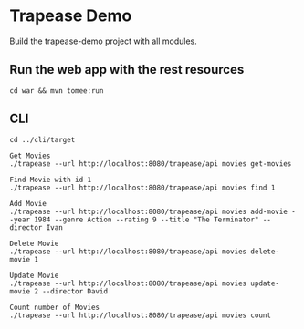 # Trapease Demo

Build the trapease-demo project with all modules.

## Run the web app with the rest resources

```
cd war && mvn tomee:run
```

## CLI
```
cd ../cli/target

Get Movies
./trapease --url http://localhost:8080/trapease/api movies get-movies

Find Movie with id 1
./trapease --url http://localhost:8080/trapease/api movies find 1

Add Movie
./trapease --url http://localhost:8080/trapease/api movies add-movie --year 1984 --genre Action --rating 9 --title "The Terminator" --director Ivan

Delete Movie
./trapease --url http://localhost:8080/trapease/api movies delete-movie 1

Update Movie
./trapease --url http://localhost:8080/trapease/api movies update-movie 2 --director David

Count number of Movies
./trapease --url http://localhost:8080/trapease/api movies count 
```
